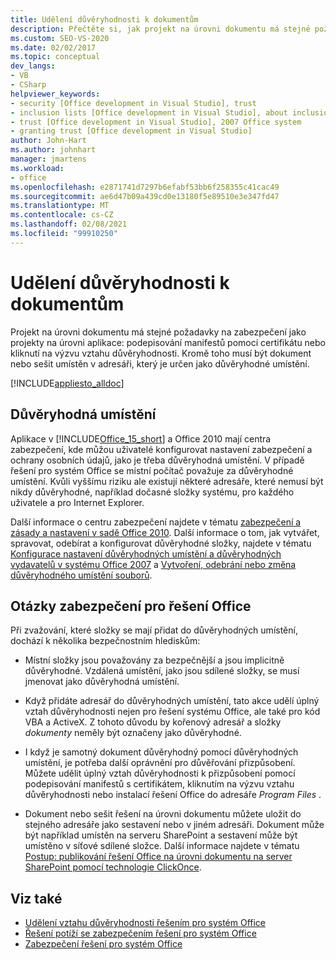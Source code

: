 ```yaml
---
title: Udělení důvěryhodnosti k dokumentům
description: Přečtěte si, jak projekt na úrovni dokumentu má stejné požadavky na zabezpečení jako projekty na úrovni aplikace, jako je podepisování manifestů s certifikátem nebo kliknutí na výzvu vztahu důvěryhodnosti.
ms.custom: SEO-VS-2020
ms.date: 02/02/2017
ms.topic: conceptual
dev_langs:
- VB
- CSharp
helpviewer_keywords:
- security [Office development in Visual Studio], trust
- inclusion lists [Office development in Visual Studio], about inclusion lists
- trust [Office development in Visual Studio], 2007 Office system
- granting trust [Office development in Visual Studio]
author: John-Hart
ms.author: johnhart
manager: jmartens
ms.workload:
- office
ms.openlocfilehash: e2871741d7297b6efabf53bb6f258355c41cac49
ms.sourcegitcommit: ae6d47b09a439cd0e13180f5e89510e3e347fd47
ms.translationtype: MT
ms.contentlocale: cs-CZ
ms.lasthandoff: 02/08/2021
ms.locfileid: "99910250"
---
```

# <a name="grant-trust-to-documents"></a>Udělení důvěryhodnosti k dokumentům
  Projekt na úrovni dokumentu má stejné požadavky na zabezpečení jako projekty na úrovni aplikace: podepisování manifestů pomocí certifikátu nebo kliknutí na výzvu vztahu důvěryhodnosti. Kromě toho musí být dokument nebo sešit umístěn v adresáři, který je určen jako důvěryhodné umístění.

 [!INCLUDE[appliesto_alldoc](../vsto/includes/appliesto-alldoc-md.md)]

## <a name="trusted-locations"></a>Důvěryhodná umístění
 Aplikace v [!INCLUDE[Office_15_short](../vsto/includes/office-15-short-md.md)] a Office 2010 mají centra zabezpečení, kde můžou uživatelé konfigurovat nastavení zabezpečení a ochrany osobních údajů, jako je třeba důvěryhodná umístění. V případě řešení pro systém Office se místní počítač považuje za důvěryhodné umístění. Kvůli vyššímu riziku ale existují některé adresáře, které nemusí být nikdy důvěryhodné, například dočasné složky systému, pro každého uživatele a pro Internet Explorer.

 Další informace o centru zabezpečení najdete v tématu [zabezpečení a zásady a nastavení v sadě Office 2010](/previous-versions/office/office-2010/cc178946(v=office.14)). Další informace o tom, jak vytvářet, spravovat, odebírat a konfigurovat důvěryhodné složky, najdete v tématu [Konfigurace nastavení důvěryhodných umístění a důvěryhodných vydavatelů v systému Office 2007](/previous-versions/office/office-2007-resource-kit/cc178948(v=office.12)) a [Vytvoření, odebrání nebo změna důvěryhodného umístění souborů](https://support.office.com/article/Create-remove-or-change-a-trusted-location-for-your-files-f5151879-25ea-4998-80a5-4208b3540a62).

## <a name="security-considerations-for-office-solutions"></a>Otázky zabezpečení pro řešení Office
 Při zvažování, které složky se mají přidat do důvěryhodných umístění, dochází k několika bezpečnostním hlediskům:

- Místní složky jsou považovány za bezpečnější a jsou implicitně důvěryhodné. Vzdálená umístění, jako jsou sdílené složky, se musí jmenovat jako důvěryhodná umístění.

- Když přidáte adresář do důvěryhodných umístění, tato akce udělí úplný vztah důvěryhodnosti nejen pro řešení systému Office, ale také pro kód VBA a ActiveX. Z tohoto důvodu by kořenový adresář a složky *dokumenty* neměly být označeny jako důvěryhodné.

- I když je samotný dokument důvěryhodný pomocí důvěryhodných umístění, je potřeba další oprávnění pro důvěřování přizpůsobení. Můžete udělit úplný vztah důvěryhodnosti k přizpůsobení pomocí podepisování manifestů s certifikátem, kliknutím na výzvu vztahu důvěryhodnosti nebo instalací řešení Office do adresáře *Program Files* .

- Dokument nebo sešit řešení na úrovni dokumentu můžete uložit do stejného adresáře jako sestavení nebo v jiném adresáři. Dokument může být například umístěn na serveru SharePoint a sestavení může být umístěno v síťové sdílené složce. Další informace najdete v tématu [Postup: publikování řešení Office na úrovni dokumentu na server SharePoint pomocí technologie ClickOnce](/previous-versions/bb608595(v=vs.110)).

## <a name="see-also"></a>Viz také
- [Udělení vztahu důvěryhodnosti řešením pro systém Office](../vsto/granting-trust-to-office-solutions.md)
- [Řešení potíží se zabezpečením řešení pro systém Office](../vsto/troubleshooting-office-solution-security.md)
- [Zabezpečení řešení pro systém Office](../vsto/securing-office-solutions.md)